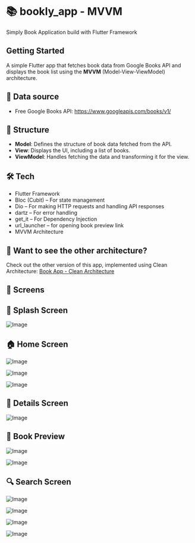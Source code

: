 # 📚 bookly_app - MVVM

Simply Book Application build with Flutter Framework

## Getting Started

A simple Flutter app that fetches book data from Google Books API and displays the book list using the **MVVM** (Model-View-ViewModel) architecture.

## 📌 Data source

- Free Google Books API: https://www.googleapis.com/books/v1/

## 📂 Structure

- **Model**: Defines the structure of book data fetched from the API.
- **View**: Displays the UI, including a list of books.
- **ViewModel**: Handles fetching the data and transforming it for the view.

## 🛠️ Tech

- Flutter Framework
- Bloc (Cubit) – For state management
- Dio – For making HTTP requests and handling API responses
- dartz – For error handling
- get_it – For Dependency Injection
- url_launcher – for opening book preview link
- MVVM Architecture

## 🔄 Want to see the other architecture?

Check out the other version of this app, implemented using Clean Architecture: [Book App - Clean Architecture](https://github.com/Kerolos4555/book-app-clean-arch.git)

## 📱 Screens

## 🚀 Splash Screen

![Image](https://github.com/user-attachments/assets/44e0af44-bc15-455b-a8b6-2ac181da0909)

## 🏠 Home Screen

![Image](https://github.com/user-attachments/assets/ee2316e6-7106-405d-be9e-854566b6f871)

![Image](https://github.com/user-attachments/assets/fd005786-655a-424a-9f0f-b54d5484b74d)

![Image](https://github.com/user-attachments/assets/74a3d82d-4f5e-41f3-99b2-0c3f0fb66120)

## 📄 Details Screen

![Image](https://github.com/user-attachments/assets/570c02ca-c2d7-4354-b9d8-7e01e6623242)

## 🔗 Book Preview

![Image](https://github.com/user-attachments/assets/233a2213-1c91-43a2-a1e0-311e70c04fa9)

![Image](https://github.com/user-attachments/assets/df6c8ba2-4613-4029-9ebd-83a550636fe6)

## 🔍 Search Screen

![Image](https://github.com/user-attachments/assets/da3e82ef-0ae5-490a-acae-bd471d698171)

![Image](https://github.com/user-attachments/assets/d6e44580-4d6f-451b-965a-feb0dbab5956)

![Image](https://github.com/user-attachments/assets/18e1b43c-cc2f-4ed6-97d1-52179c80d6d6)

![Image](https://github.com/user-attachments/assets/d20fa249-c8ed-4aae-9ebc-613499790a5b)
